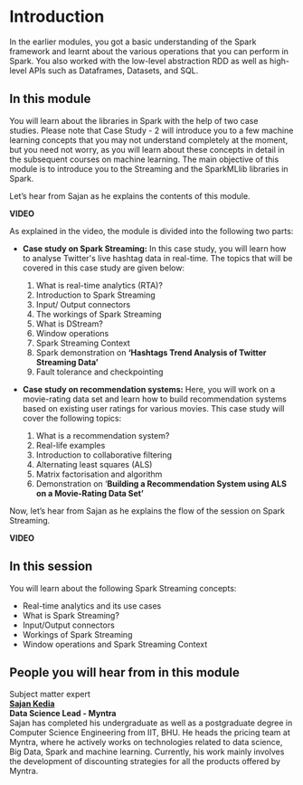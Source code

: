 # Introduction

In the earlier modules, you got a basic understanding of the Spark framework and learnt about the various operations that you can perform in Spark. You also worked with the low-level abstraction RDD as well as high-level APIs such as Dataframes, Datasets, and SQL.

## In this module

You will learn about the libraries in Spark with the help of two case studies. Please note that Case Study - 2 will introduce you to a few machine learning concepts that you may not understand completely at the moment, but you need not worry, as you will learn about these concepts in detail in the subsequent courses on machine learning. The main objective of this module is to introduce you to the Streaming and the SparkMLlib libraries in Spark.

Let’s hear from Sajan as he explains the contents of this module.

**VIDEO**

As explained in the video, the module is divided into the following two parts:

- **Case study on Spark Streaming:** In this case study, you will learn how to analyse Twitter's live hashtag data in real-time. The topics that will be covered in this case study are given below:
    1. What is real-time analytics (RTA)?
    2. Introduction to Spark Streaming
    3. Input/ Output connectors
    4. The workings of Spark Streaming
    5. What is DStream?
    6. Window operations
    7. Spark Streaming Context
    8. Spark demonstration on **‘Hashtags Trend Analysis of Twitter Streaming Data’**
    9. Fault tolerance and checkpointing  

- **Case study on recommendation systems:** Here, you will work on a movie-rating data set and learn how to build recommendation systems based on existing user ratings for various movies. This case study will cover the following topics:
    1. What is a recommendation system?
    2. Real-life examples
    3. Introduction to collaborative filtering
    4. Alternating least squares (ALS)
    5. Matrix factorisation and algorithm
    6. Demonstration on ‘**Building a Recommendation System using ALS on a Movie-Rating Data Set’**

Now, let’s hear from Sajan as he explains the flow of the session on Spark Streaming.

**VIDEO**

## In this session

You will learn about the following Spark Streaming concepts:

- Real-time analytics and its use cases
- What is Spark Streaming?
- Input/Output connectors
- Workings of Spark Streaming
- Window operations and Spark Streaming Context

## People you will hear from in this module

Subject matter expert  
**[Sajan Kedia](https://in.linkedin.com/in/sajan-kedia-b06a6821)**  
**Data Science Lead - Myntra**  
Sajan has completed his undergraduate as well as a postgraduate degree in Computer Science Engineering from IIT, BHU. He heads the pricing team at Myntra, where he actively works on technologies related to data science, Big Data, Spark and machine learning. Currently, his work mainly involves the development of discounting strategies for all the products offered by Myntra.
